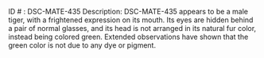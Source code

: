 ID # : DSC-MATE-435
Description: DSC-MATE-435 appears to be a male tiger, with a frightened expression on its mouth. Its eyes are hidden behind a pair of normal glasses, and its head is not arranged in its natural fur color, instead being colored green. Extended observations have shown that the green color is not due to any dye or pigment.